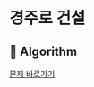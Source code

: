 # 경주로 건설
## :100: Algorithm
[문제 바로가기](https://school.programmers.co.kr/learn/courses/30/lessons/67259)
